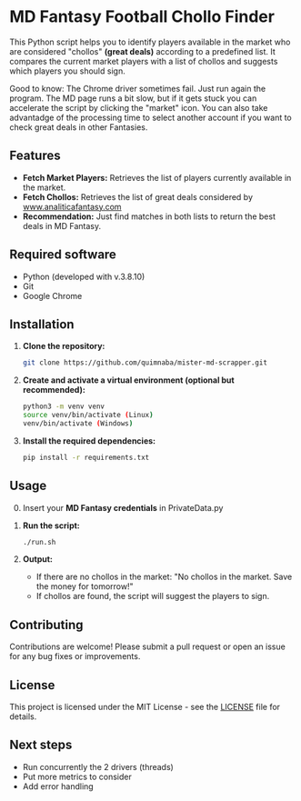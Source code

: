 # MD Fantasy Football Chollo Finder

This Python script helps you to identify players available in the market who are considered "chollos" **(great deals)** 
according to a predefined list. It compares the current market players with a list of chollos and suggests which players 
you should sign.

Good to know: The Chrome driver sometimes fail. Just run again the program. The MD page runs a bit slow, but if it gets stuck you can 
accelerate the script by clicking the "market" icon. You can also take advantadge of the processing time to select 
another account if you want to check great deals in other Fantasies.

## Features
- **Fetch Market Players:** Retrieves the list of players currently available in the market.
- **Fetch Chollos:** Retrieves the list of great deals considered by www.analiticafantasy.com
- **Recommendation:** Just find matches in both lists to return the best deals in MD Fantasy.

## Required software
- Python (developed with v.3.8.10)
- Git
- Google Chrome

## Installation

1. **Clone the repository:**
    ```bash
    git clone https://github.com/quimnaba/mister-md-scrapper.git
    ```

2. **Create and activate a virtual environment (optional but recommended):**
    ```bash
    python3 -m venv venv
    source venv/bin/activate (Linux)
    venv/bin/activate (Windows)
    ```

3. **Install the required dependencies:**
    ```bash
    pip install -r requirements.txt
    ```

## Usage
0. Insert your **MD Fantasy credentials** in PrivateData.py

1. **Run the script:**
    ```bash
    ./run.sh
    ```
2. **Output:**
   - If there are no chollos in the market: "No chollos in the market. Save the money for tomorrow!"
   - If chollos are found, the script will suggest the players to sign.

## Contributing
Contributions are welcome! Please submit a pull request or open an issue for any bug fixes or improvements.

## License
This project is licensed under the MIT License - see the [LICENSE](LICENSE) file for details.

## Next steps
- Run concurrently the 2 drivers (threads)
- Put more metrics to consider
- Add error handling
